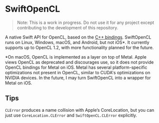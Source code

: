 # SwiftOpenCL

> Note: This is a work in progress. Do not use it for any project except contributing to the development of this repository.

A native Swift API for OpenCL, based on the [C++ bindings](https://github.com/KhronosGroup/OpenCL-CLHPP). SwiftOpenCL runs on Linux, Windows, macOS, and Android, but not iOS\*. It currently supports up to OpenCL 1.2, with more functionality planned for the future.

\*On macOS, OpenCL is implemented as a layer on top of Metal. Apple views OpenCL as deprecated and discourages use, so it does not provide OpenCL bindings for Metal on iOS. Metal has several platform-specific optimizations not present in OpenCL, similar to CUDA's optimizations on NVIDIA devices. In the future, I may turn SwiftOpenCL into a wrapper for Metal on iOS.

## Tips

`CLError` produces a name collision with Apple’s CoreLocation, but you can just use `CoreLocation.CLError` and `SwiftOpenCL.CLError` explicitly.
